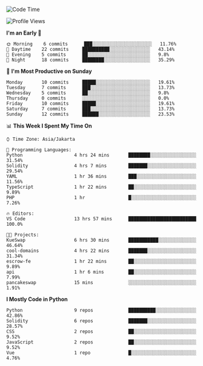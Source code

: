 <!--START_SECTION:waka-->
![Code Time](http://img.shields.io/badge/Code%20Time-1%2C179%20hrs%2013%20mins-blue)

![Profile Views](http://img.shields.io/badge/Profile%20Views-8-blue)

**I'm an Early 🐤** 

```text
🌞 Morning    6 commits      ███░░░░░░░░░░░░░░░░░░░░░░   11.76% 
🌆 Daytime    22 commits     ██████████░░░░░░░░░░░░░░░   43.14% 
🌃 Evening    5 commits      ██░░░░░░░░░░░░░░░░░░░░░░░   9.8% 
🌙 Night      18 commits     ████████░░░░░░░░░░░░░░░░░   35.29%

```
📅 **I'm Most Productive on Sunday** 

```text
Monday       10 commits     █████░░░░░░░░░░░░░░░░░░░░   19.61% 
Tuesday      7 commits      ███░░░░░░░░░░░░░░░░░░░░░░   13.73% 
Wednesday    5 commits      ██░░░░░░░░░░░░░░░░░░░░░░░   9.8% 
Thursday     0 commits      ░░░░░░░░░░░░░░░░░░░░░░░░░   0.0% 
Friday       10 commits     █████░░░░░░░░░░░░░░░░░░░░   19.61% 
Saturday     7 commits      ███░░░░░░░░░░░░░░░░░░░░░░   13.73% 
Sunday       12 commits     ██████░░░░░░░░░░░░░░░░░░░   23.53%

```


📊 **This Week I Spent My Time On** 

```text
⌚︎ Time Zone: Asia/Jakarta

💬 Programming Languages: 
Python                   4 hrs 24 mins       ████████░░░░░░░░░░░░░░░░░   31.54% 
Solidity                 4 hrs 7 mins        ███████░░░░░░░░░░░░░░░░░░   29.54% 
YAML                     1 hr 36 mins        ███░░░░░░░░░░░░░░░░░░░░░░   11.56% 
TypeScript               1 hr 22 mins        ██░░░░░░░░░░░░░░░░░░░░░░░   9.89% 
PHP                      1 hr                █░░░░░░░░░░░░░░░░░░░░░░░░   7.26%

🔥 Editors: 
VS Code                  13 hrs 57 mins      █████████████████████████   100.0%

🐱‍💻 Projects: 
KueSwap                  6 hrs 30 mins       ███████████░░░░░░░░░░░░░░   46.64% 
cool-domains             4 hrs 22 mins       ███████░░░░░░░░░░░░░░░░░░   31.34% 
escrow-fe                1 hr 22 mins        ██░░░░░░░░░░░░░░░░░░░░░░░   9.89% 
api                      1 hr 6 mins         ██░░░░░░░░░░░░░░░░░░░░░░░   7.99% 
pancakeswap              15 mins             ░░░░░░░░░░░░░░░░░░░░░░░░░   1.91%

```

**I Mostly Code in Python** 

```text
Python                   9 repos             ██████████░░░░░░░░░░░░░░░   42.86% 
Solidity                 6 repos             ███████░░░░░░░░░░░░░░░░░░   28.57% 
CSS                      2 repos             ██░░░░░░░░░░░░░░░░░░░░░░░   9.52% 
JavaScript               2 repos             ██░░░░░░░░░░░░░░░░░░░░░░░   9.52% 
Vue                      1 repo              █░░░░░░░░░░░░░░░░░░░░░░░░   4.76%

```



<!--END_SECTION:waka-->
